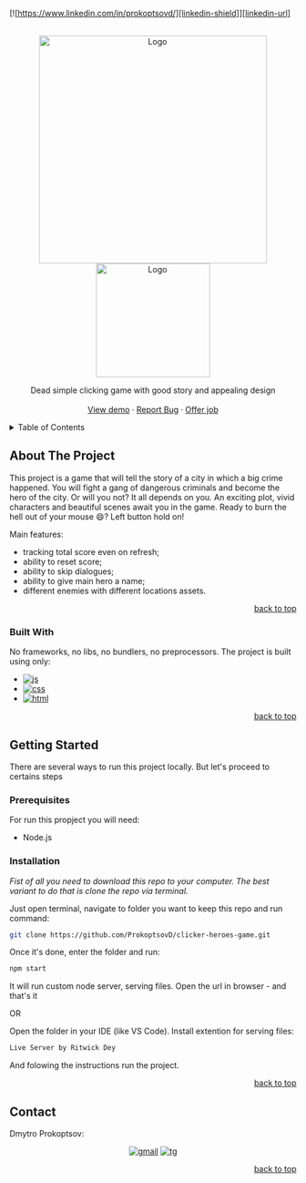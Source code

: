 <a name="readme-top"></a>

[![https://www.linkedin.com/in/prokoptsovd/][linkedin-shield]][linkedin-url]

<!-- PROJECT LOGO -->
<br />
<div align="center">
  <a href="https://github.com/othneildrew/Best-README-Template">
    <img src="/clicker-heroes-game/assets/images/logo.png" alt="Logo" width="400" height="auto">
  </a>
  <a href="https://github.com/othneildrew/Best-README-Template">
    <img src="/clicker-heroes-game/assets/images/edition.png" alt="Logo" width="200" height="auto">
  </a>

  <p align="center">
    Dead simple clicking game with good story and appealing design
    <br />
    <br />
    <a href="https://github.com/othneildrew/Best-README-Template">View demo</a>
    ·
    <a href="https://t.me/dima_prokoptsov">Report Bug</a>
    ·
    <a href="https://t.me/dima_prokoptsov">Offer job</a>
  </p>
</div>

<!-- TABLE OF CONTENTS -->
<details>
  <summary>Table of Contents</summary>
  <ol>
    <li>
      <a href="#about-the-project">About The Project</a>
      <ul>
        <li><a href="#built-with">Built With</a></li>
      </ul>
    </li>
    <li>
      <a href="#getting-started">Getting Started</a>
      <ul>
        <li><a href="#prerequisites">Prerequisites</a></li>
        <li><a href="#installation">Installation</a></li>
      </ul>
    </li>
    <li><a href="#contact">Contact</a></li>
  </ol>
</details>

<!-- ABOUT THE PROJECT -->

## About The Project

This project is a game that will tell the story of a city in which a big crime happened. You will fight a gang of dangerous criminals and become the hero of the city. Or will you not? It all depends on you. An exciting plot, vivid characters and beautiful scenes await you in the game. Ready to burn the hell out of your mouse :smile:? Left button hold on!

Main features:

- tracking total score even on refresh;
- ability to reset score;
- ability to skip dialogues;
- ability to give main hero a name;
- different enemies with different locations assets.

<p align="right"><a href="#readme-top">back to top</a></p>

### Built With

No frameworks, no libs, no bundlers, no preprocessors. The project is built using only:

- [![js]][js-url]
- [![css]][css-url]
- [![html]][html-url]

<p align="right"><a href="#readme-top">back to top</a></p>

<!-- GETTING STARTED -->

## Getting Started

There are several ways to run this project locally. But let's proceed to certains steps

### Prerequisites

For run this propject you will need:

- Node.js

### Installation

_Fist of all you need to download this repo to your computer. The best variant to do that is clone the repo via terminal._

Just open terminal, navigate to folder you want to keep this repo and run command:

```sh
git clone https://github.com/ProkoptsovD/clicker-heroes-game.git
```

Once it's done, enter the folder and run:

```js
npm start
```

It will run custom node server, serving files. Open the url in browser - and that's it

OR

Open the folder in your IDE (like VS Code). Install extention for serving files:

```sh
Live Server by Ritwick Dey
```

And folowing the instructions run the project.

<p align="right"><a href="#readme-top">back to top</a></p>

## Contact

Dmytro Prokoptsov: <p align="center">[![gmail]][gmail-url] [![tg]][tg-url]</p>

<p align="right"><a href="#readme-top">back to top</a></p>

[linkedin-shield]: https://img.shields.io/badge/-LinkedIn-black.svg?style=for-the-badge&logo=linkedin&colorB=555
[linkedin-url]: https://www.linkedin.com/in/prokoptsovd/
[js]: https://img.shields.io/badge/-JavaScript-000000?logo=javascript&style=for-the-badge
[js-url]: https://www.ecma-international.org/publications-and-standards/standards/ecma-262/
[css]: https://img.shields.io/badge/-CSS-2965f1?logo=css3&style=for-the-badge
[css-url]: https://www.w3.org/Style/CSS/specs.en.html
[html]: https://img.shields.io/badge/-HTML-545454?logo=html5&style=for-the-badge
[html-url]: https://html.spec.whatwg.org/

<!-- icons -->

[gmail]: https://img.shields.io/badge/-gmail-ffffff?logo=gmail
[gmail-url]: mailto:fenderman1992@gmail.com
[tg]: https://img.shields.io/badge/-telegram-ffffff?logo=telegram
[tg-url]: https://t.me/dima_prokoptsov

